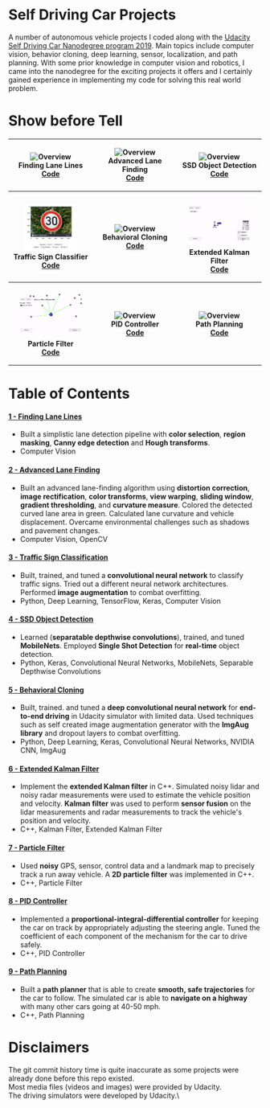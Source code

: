 # Self Driving Car Projects

A number of autonomous vehicle projects I coded along with the [Udacity Self Driving Car Nanodegree program 2019](https://www.udacity.com/course/self-driving-car-engineer-nanodegree--nd013 "Udacity Self Driving Car"). Main topics include computer vision, behavior cloning, deep learning, sensor, localization, and path planning. With some prior knowledge in computer vision and robotics, I came into the nanodegree for the exciting projects it offers and I certainly gained experience in implementing my code for solving this real world problem. 

# Show before Tell

<table style="width:100%" align="center" valign="center">
  <tr>
    <th width="33.3%">
      <p align="center">
           <a><img src="./1_Finding_Lane_Lines/result.gif" alt="Overview" width="80%" height="80%"></a>
           <br>Finding Lane Lines
           <br><a href="./1_Finding_Lane_Lines">Code</a>
      </p>
    </th>
    <th>
      <p align="center">
         <a><img src="./2_Advanced_Lane_Finding/result.gif" alt="Overview" width="80%" height="80%"></a>
         <br>Advanced Lane Finding
         <br><a href="./2_Advanced_Lane_Finding">Code</a>
      </p>
    </th>
    <th width="33.3%">
        <p align="center">
         <a><img src="./4_SSD_Object_Detection/result.gif" alt="Overview" width="80%" height="80%"></a>
         <br>SSD Object Detection
         <br><a href="./4_SSD_Object_Detection">Code</a>
      </p>
    </th>
  </tr>
  <tr>
    </th width="33.3%">
    <th><p align="center">
           <a><img src="./3_Traffic_Sign_Classifier/result.png" alt="Overview" width="65.75%" height="65.75%"></a>
           <br>Traffic Sign Classifier
           <br><a href="./3_Traffic_Sign_Classifier">Code</a>
        </p>
    </th>
    <th width="33.3%">
      <p align="center">
           <a><img src="./5_Behavioral_Cloning/output_gif/Track1_with_Aug.gif" alt="Overview" width="80%" height="80%"></a>
           <br>Behavioral Cloning
           <br><a href="./5_Behavioral_Cloning">Code</a>
        </p>
    </th>
    <th width="33.3%">
          <p align="center">
           <a><img src="./6_Extended_Kalman_Filter/result1.gif" alt="Overview" width="80%" height="80%"></a>
           <br>Extended Kalman Filter
           <br><a href="./6_Extended_Kalman_Filter">Code</a>
        </p>
    </th>
  </tr>
  <tr>
    <th width="33.3%">
      <p align="center">
           <a><img src="./7_Particle_Filter/result.gif" alt="Overview" width="80%" height="80%"></a>
           <br>Particle Filter
           <br><a href="./7_Particle_Filter">Code</a>
        </p>
    </th>
    <th width="33.3%">
      <p align="center">
           <a><img src="./8_PID_Controller/result.gif" alt="Overview" width="80%" height="80%"></a>
           <br>PID Controller
           <br><a href="./8_PID_Controller">Code</a>
        </p>
    </th>
    <th width="33.3%">
          <p align="center">
           <a><img src="./9_Path_Planning/result.gif" alt="Overview" width="80%" height="80%"></a>
           <br>Path Planning
           <br><a href="./9_Path_Planning">Code</a>
        </p>
    </th>
  </tr>
</table>

# Table of Contents

#### [1 - Finding Lane Lines](1_Finding_Lane_Lines)
 - Built a simplistic lane detection pipeline with **color selection**, **region masking**, **Canny edge detection** and **Hough transforms**.
 - Computer Vision

#### [2 - Advanced Lane Finding](2_Advanced_Lane_Finding)
 - Built an advanced lane-finding algorithm using **distortion correction**, **image rectification**, **color transforms**, **view warping**, **sliding window**, **gradient thresholding**, and **curvature measure**. Colored the detected curved lane area in green. Calculated lane curvature and vehicle displacement. Overcame environmental challenges such as shadows and pavement changes.
 - Computer Vision, OpenCV
 
#### [3 - Traffic Sign Classification](3_Traffic_Sign_Classifier)
 - Built, trained, and tuned a **convolutional neural network** to classify traffic signs. Tried out a different neural network architectures. Performed **image augmentation** to combat overfitting.
 - Python, Deep Learning, TensorFlow, Keras, Computer Vision
 
#### [4 - SSD Object Detection](4_SSD_Object_Detection)
 - Learned (**separatable depthwise convolutions**), trained, and tuned **MobileNets**. Employed **Single Shot Detection** for **real-time** object detection. 
 - Python, Keras, Convolutional Neural Networks, MobileNets, Separable Depthwise Convolutions 
 
#### [5 - Behavioral Cloning](5_Behavioral_Cloning)
 - Built, trained. and tuned a **deep convolutional neural network** for **end-to-end driving** in Udacity simulator with limited data. Used techniques such as self created image augmentation generator with the **ImgAug library** and dropout layers to combat overfitting. 
 - Python, Deep Learning, Keras, Convolutional Neural Networks, NVIDIA CNN, ImgAug

#### [6 - Extended Kalman Filter](6_Extended_Kalman_Filter)
 - Implement the **extended Kalman filter** in C++. Simulated noisy lidar and noisy radar measurements were used to estimate the vehicle position and velocity. **Kalman filter** was used to perform **sensor fusion** on the lidar measurements and radar measurements to track the vehicle's position and velocity.
 - C++, Kalman Filter, Extended Kalman Filter
 
#### [7 - Particle Filter](7_Particle_Filter)
 - Used **noisy** GPS, sensor, control data and a landmark map to precisely track a run away vehicle. A **2D particle filter** was implemented in C++. 
 - C++, Particle Filter

#### [8 - PID Controller](8_PID_Controller)
 - Implemented a **proportional-integral-differential controller** for keeping the car on track by appropriately adjusting the steering angle. Tuned the coefficient of each component of the mechanism for the car to drive safely.
 - C++, PID Controller

#### [9 - Path Planning](9_Path_Planning)
 - Built a **path planner** that is able to create **smooth, safe trajectories** for the car to follow. The simulated car is able to **navigate on a highway** with many other cars going at 40-50 mph. 
 - C++, Path Planning

# Disclaimers

The git commit history time is quite inaccurate as some projects were already done before this repo existed.\
Most media files (videos and images) were provided by Udacity.\
The driving simulators were developed by Udacity.\

